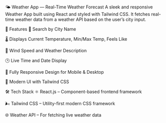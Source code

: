 🌤️ Weather App — Real-Time Weather Forecast
A sleek and responsive Weather App built using React and styled with Tailwind CSS. It fetches real-time weather data from a weather API based on the user’s city input.

🚀 Features
🔎 Search by City Name

🌡️ Displays Current Temperature, Min/Max Temp, Feels Like

💨 Wind Speed and Weather Description

🕒 Live Time and Date Display

📱 Fully Responsive Design for Mobile & Desktop

🎨 Modern UI with Tailwind CSS

🛠️ Tech Stack
⚛️ React.js – Component-based frontend framework

🌬️ Tailwind CSS – Utility-first modern CSS framework

🌐 Weather API – For fetching live weather data

